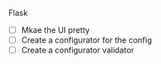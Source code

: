 Flask

- [ ] Mkae the UI pretty
- [ ] Create a configurator for the config
- [ ] Create a configurator validator